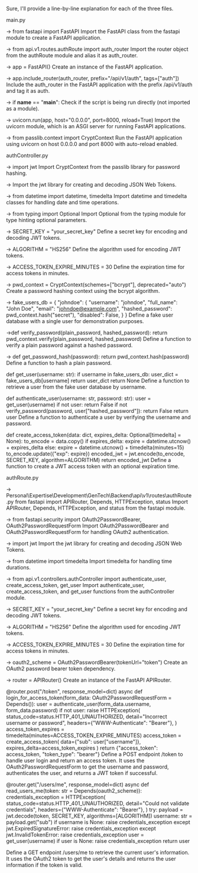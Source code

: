 Sure, I'll provide a line-by-line explanation for each of the three files.

main.py

-> from fastapi import FastAPI
Import the FastAPI class from the fastapi module to create a FastAPI application.


-> from api.v1.routes.authRoute import auth_router
Import the router object from the authRoute module and alias it as auth_router.


-> app = FastAPI()
Create an instance of the FastAPI application.


-> app.include_router(auth_router, prefix="/api/v1/auth", tags=["auth"])
Include the auth_router in the FastAPI application with the prefix /api/v1/auth and tag it as auth.


-> if __name__ == "__main__":
Check if the script is being run directly (not imported as a module).


->     uvicorn.run(app, host="0.0.0.0", port=8000, reload=True)
Import the uvicorn module, which is an ASGI server for running FastAPI applications.


-> from passlib.context import CryptContext
Run the FastAPI application using uvicorn on host 0.0.0.0 and port 8000 with auto-reload enabled.



authController.py

-> import jwt
Import CryptContext from the passlib library for password hashing.

-> 
Import the jwt library for creating and decoding JSON Web Tokens.

-> from datetime import datetime, timedelta
Import datetime and timedelta classes for handling date and time operations.

-> from typing import Optional
Import Optional from the typing module for type hinting optional parameters.

-> SECRET_KEY = "your_secret_key"
Define a secret key for encoding and decoding JWT tokens.

-> ALGORITHM = "HS256"
Define the algorithm used for encoding JWT tokens.

-> ACCESS_TOKEN_EXPIRE_MINUTES = 30
Define the expiration time for access tokens in minutes.

-> pwd_context = CryptContext(schemes=["bcrypt"], deprecated="auto")
Create a password hashing context using the bcrypt algorithm.

-> fake_users_db = {
    "johndoe": {
        "username": "johndoe",
        "full_name": "John Doe",
        "email": "johndoe@example.com",
        "hashed_password": pwd_context.hash("secret"),
        "disabled": False,
    }
}
Define a fake user database with a single user for demonstration purposes.

->def verify_password(plain_password, hashed_password):
    return pwd_context.verify(plain_password, hashed_password)
Define a function to verify a plain password against a hashed password.

-> def get_password_hash(password):
    return pwd_context.hash(password)
Define a function to hash a plain password.


def get_user(username: str):
    if username in fake_users_db:
        user_dict = fake_users_db[username]
        return user_dict
    return None
Define a function to retrieve a user from the fake user database by username.


def authenticate_user(username: str, password: str):
    user = get_user(username)
    if not user:
        return False
    if not verify_password(password, user["hashed_password"]):
        return False
    return user
Define a function to authenticate a user by verifying the username and password.


def create_access_token(data: dict, expires_delta: Optional[timedelta] = None):
    to_encode = data.copy()
    if expires_delta:
        expire = datetime.utcnow() + expires_delta
    else:
        expire = datetime.utcnow() + timedelta(minutes=15)
    to_encode.update({"exp": expire})
    encoded_jwt = jwt.encode(to_encode, SECRET_KEY, algorithm=ALGORITHM)
    return encoded_jwt
Define a function to create a JWT access token with an optional expiration time.



authRoute.py

-> Personal\Expertise\Development\GenTech\Backend\api\v1\routes\authRoute.py
from fastapi import APIRouter, Depends, HTTPException, status
Import APIRouter, Depends, HTTPException, and status from the fastapi module.

-> from fastapi.security import OAuth2PasswordBearer, OAuth2PasswordRequestForm
Import OAuth2PasswordBearer and OAuth2PasswordRequestForm for handling OAuth2 authentication.

-> import jwt
Import the jwt library for creating and decoding JSON Web Tokens.

-> from datetime import timedelta
Import timedelta for handling time durations.

-> from api.v1.controllers.authController import authenticate_user, create_access_token, get_user
Import authenticate_user, create_access_token, and get_user functions from the authController module.

-> SECRET_KEY = "your_secret_key"
Define a secret key for encoding and decoding JWT tokens.

-> ALGORITHM = "HS256"
Define the algorithm used for encoding JWT tokens.

-> ACCESS_TOKEN_EXPIRE_MINUTES = 30
Define the expiration time for access tokens in minutes.

-> oauth2_scheme = OAuth2PasswordBearer(tokenUrl="token")
Create an OAuth2 password bearer token dependency.

-> router = APIRouter()
Create an instance of the FastAPI APIRouter.


@router.post("/token", response_model=dict)
async def login_for_access_token(form_data: OAuth2PasswordRequestForm = Depends()):
    user = authenticate_user(form_data.username, form_data.password)
    if not user:
        raise HTTPException(
            status_code=status.HTTP_401_UNAUTHORIZED,
            detail="Incorrect username or password",
            headers={"WWW-Authenticate": "Bearer"},
        )
    access_token_expires = timedelta(minutes=ACCESS_TOKEN_EXPIRE_MINUTES)
    access_token = create_access_token(
        data={"sub": user["username"]}, expires_delta=access_token_expires
    )
    return {"access_token": access_token, "token_type": "bearer"}
Define a POST endpoint /token to handle user login and return an access token. It uses the OAuth2PasswordRequestForm to get the username and password, authenticates the user, and returns a JWT token if successful.


@router.get("/users/me", response_model=dict)
async def read_users_me(token: str = Depends(oauth2_scheme)):
    credentials_exception = HTTPException(
        status_code=status.HTTP_401_UNAUTHORIZED,
        detail="Could not validate credentials",
        headers={"WWW-Authenticate": "Bearer"},
    )
    try:
        payload = jwt.decode(token, SECRET_KEY, algorithms=[ALGORITHM])
        username: str = payload.get("sub")
        if username is None:
            raise credentials_exception
    except jwt.ExpiredSignatureError:
        raise credentials_exception
    except jwt.InvalidTokenError:
        raise credentials_exception
    user = get_user(username)
    if user is None:
        raise credentials_exception
    return user

Define a GET endpoint /users/me to retrieve the current user's information. It uses the OAuth2 token to get the user's details and returns the user information if the token is valid.
